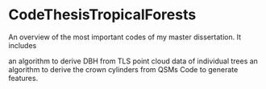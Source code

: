 # CodeThesisTropicalForests
An overview of the most important codes of my master dissertation. It includes 


an algorithm to derive DBH from TLS point cloud data of individual trees 
an algorithm to derive the crown cylinders from QSMs
Code to generate features.
